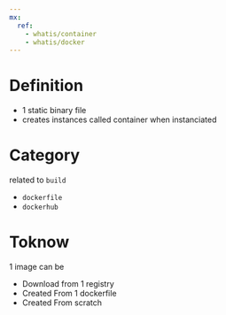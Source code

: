 ```yaml
---
mx:  
  ref:
    - whatis/container
    - whatis/docker
---
```


# Definition
- 1 static binary file
- creates instances called container when instanciated

# Category
related to  `build`
- `dockerfile`
- `dockerhub`

# Toknow
1 image can be
  - Download from 1 registry
  - Created  From 1 dockerfile
  - Created  From scratch
